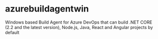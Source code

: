 # azurebuildagentwin
Windows based Build Agent for Azure DevOps that can build .NET CORE (2.2 and the latest version), Node.js, Java, React and Angular projects by default

